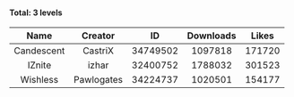 #### Total: 3 levels

| Name | Creator | ID | Downloads | Likes |
|:---:|:---:|:---:|:---:|:---:|
| Candescent | CastriX | 34749502 | 1097818 | 171720
| IZnite | izhar | 32400752 | 1788032 | 301523
| Wishless | Pawlogates | 34224737 | 1020501 | 154177

